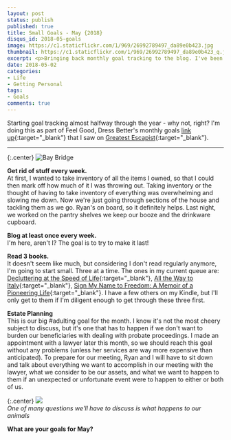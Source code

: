 ```yaml
---
layout: post
status: publish
published: true
title: Small Goals - May {2018}
disqus_id: 2018-05-goals
image: https://c1.staticflickr.com/1/969/26992789497_da89e0b423.jpg
thumbnail: https://c1.staticflickr.com/1/969/26992789497_da89e0b423_q.jpg
excerpt: <p>Bringing back monthly goal tracking to the blog. I've been seeing it on other blogs, and it turns out there's a link-up to join, so here goes!</p>
date: 2018-05-02
categories:
- Life
- Getting Personal
tags:
- Goals
comments: true
---
```

Starting goal tracking almost halfway through the year - why not, right? I'm doing this as part of Feel Good, Dress Better's monthly goals [link up](https://feelgooddressbetter.com/2018/04/may-small-goals-5.html){:target="_blank"} that I saw on [Greatest Escapist](https://www.greatestescapist.com/2018/05/6-small-goals-for-may.html){:target="_blank"}.

****  

{:.center}
![Bay Bridge](https://c1.staticflickr.com/1/969/26992789497_da89e0b423_b.jpg)

**Get rid of stuff every week.**  
At first, I wanted to take inventory of all the items I owned, so that I could then mark off how much of it I was throwing out. Taking inventory or the thought of having to take inventory of everything was overwhelming and slowing me down. Now we're just going through sections of the house and tackling them as we go. Ryan's on board, so it definitely helps. Last night, we worked on the pantry shelves we keep our booze and the drinkware cupboard. 

**Blog at least once every week.**  
I'm here, aren't I? The goal is to try to make it last! 

**Read 3 books.**  
It doesn't seem like much, but considering I don't read regularly anymore, I'm going to start small. Three at a time. The ones in my current queue are: [Decluttering at the Speed of Life](https://www.amazon.com/gp/product/0718080602/ref=as_li_tl?ie=UTF8&tag=tinnaho-20&camp=1789&creative=9325&linkCode=as2&creativeASIN=0718080602&linkId=ef98866064bad6273068fedcf973a006){:target="_blank"}, [All the Way to Italy](https://www.amazon.com/gp/product/8833460584/ref=as_li_tl?ie=UTF8&camp=1789&creative=9325&creativeASIN=8833460584&linkCode=as2&tag=tinnaho-20&linkId=a2fd83d8ede065d7e7ef1a6d33d1a7a7){:target="_blank"}, [Sign My Name to Freedom: A Memoir of a Pioneering Life](https://www.amazon.com/gp/product/1401954219/ref=as_li_tl?ie=UTF8&camp=1789&creative=9325&creativeASIN=1401954219&linkCode=as2&tag=tinnaho-20&linkId=36a699f9e777240b5bfc296bf51ce4a2){:target="_blank"}. I have a few others on my Kindle, but I'll only get to them if I'm diligent enough to get through these three first.

**Estate Planning**  
This is our big #adulting goal for the month. I know it's not the most cheery subject to discuss, but it's one that has to happen if we don't want to burden our beneficiaries with dealing with probate proceedings. I made an appointment with a lawyer later this month, so we should reach this goal without any problems (unless her services are way more expensive than anticipated). To prepare for our meeting, Ryan and I will have to sit down and talk about everything we want to accomplish in our meeting with the lawyer, what we consider to be our assets, and what we want to happen to them if an unexpected or unfortunate event were to happen to either or both of us. 

{:.center}
![](https://c1.staticflickr.com/1/948/26992877437_240fae8fe5_b.jpg)  
_One of many questions we'll have to discuss is what happens to our animals_

**What are your goals for May?**
